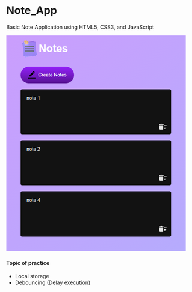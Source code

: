 # Note_App
Basic Note Application using HTML5, CSS3, and JavaScript

![Screenshot](screenshot.png)

#### Topic of practice
* Local storage
* Debouncing (Delay execution)
